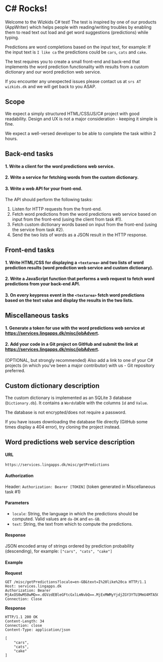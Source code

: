 # C# Rocks!

Welcome to the Wizkids C# test!
The test is inspired by one of our products (AppWriter) which helps people with reading/writing troubles by enabling them to read text out load and get word suggestions (predictions) while typing.

Predictions are word completions based on the input text, for example:
If the input text is `I like ca` the predictions could be `cars`, `cats` and `cake`.

The test requires you to create a small front-end and back-end that implements the word prediction functionality with results from a custom dictionary and our word prediction web service.

If you encounter any unexpected issues please contact us at `srs AT wizkids.dk` and we will get back to you ASAP.

## Scope

We expect a simply structured HTML/CSS/JS/C# project with good readability. Design and UX is not a major consideration - keeping it simple is fine.

We expect a well-versed developer to be able to complete the task within 2 hours.

## Back-end tasks

#### 1. Write a client for the word predictions web service.

#### 2. Write a service for fetching words from the custom dictionary.

#### 3. Write a web API for your front-end.

The API should perform the following tasks:

1. Listen for HTTP requests from the front-end.
2. Fetch word predictions from the word predictions web service based on input from the front-end (using the client from task #1).
3. Fetch custom dictionary words based on input from the front-end (using the service from task #2).
4. Send the two lists of words as a JSON result in the HTTP response.


## Front-end tasks

#### 1. Write HTML/CSS for displaying a `<textarea>` and two lists of word prediction results (word prediction web service and custom dictionary).

#### 2. Write a JavaScript function that performs a web request to fetch word predictions from your back-end API.

#### 3. On every keypress event in the `<textarea>` fetch word predictions based on the text value and display the results in the two lists.


## Miscellaneous tasks

#### 1. Generate a token for use with the word predictions web service at https://services.lingapps.dk/misc/jobAdvert.

#### 2. Add your code in a Git project on GitHub and submit the link at https://services.lingapps.dk/misc/jobAdvert.

(OPTIONAL, but strongly recommended) Also add a link to one of your C# projects (in which you've been a major contributor) with us - Git repository preferred.

## Custom dictionary description

The custom dictionary is implemented as an SQLite 3 database (`Dictionary.db`). It contains a `Words`table with the columns `Id` and `Value`.

The database is not encrypted/does not require a password.

If you have issues downloading the database file directly (GitHub some times display a 404 error), try cloning the project instead.


## Word predictions web service description

#### URL
`https://services.lingapps.dk/misc/getPredictions`

#### Authorization
Header: `Authorization: Bearer [TOKEN]` (token generated in Miscellaneous task #1)

#### Parameters
  - `locale`: String, the language in which the predictions should be computed. Valid values are `da-DK` and `en-GB`.
  - `text`: String, the text from which to compute the predictions.

#### Response
JSON encoded array of strings ordered by prediction probability (descending), for example:
`["cars", "cats", "cake"]`

#### Example

**Request**
```
GET /misc/getPredictions?locale=en-GB&text=I%20like%20ca HTTP/1.1
Host: services.lingapps.dk
Authorization: Bearer MjAxOS0wMS0wMQ==.dGVzdEBleGFtcGxlLmNvbQ==.MjExMWMyYjdjZGY3YTU3MmU4MTA5OWY0MDgyMmM0OTk=
Connection: Close

```
**Response**
```
HTTP/1.1 200 OK
Content-Length: 34
Connection: close
Content-Type: application/json

[
    "cars",
    "cats",
    "cake"
]
```
